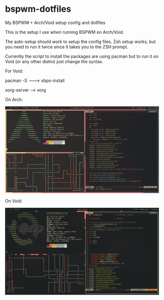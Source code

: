 # bspwm-dotfiles
My BSPWM + Arch/Void setup config and dotfiles 


This is the setup I use when running BSPWM on Arch/Void. 

The auto-setup should work to setup the config files. 
Zsh setup works, but you need to run it twice since it takes you to the ZSH prompt. 

Currently the script to install the packages are using pacman but to run it on Void (or any other distro) just change the syntax. 


For Void:

pacman -S ---> xbps-install 

xorg-server --> xorg


On Arch:

![alt arch](arch.png "Dots on Arch")



On Void:

![alt void](void.png "Dots on Void")

